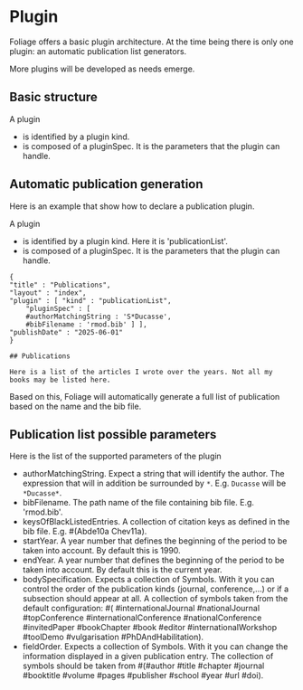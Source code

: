 # Plugin 

Foliage offers a basic plugin architecture.
At the time being there is only one plugin: an automatic publication list generators. 

More plugins will be developed as needs emerge.

## Basic structure

A plugin 
- is identified by a plugin kind.
- is composed of a pluginSpec. It is the parameters that the plugin can handle. 


## Automatic publication generation
Here is an example that show how to declare a publication plugin.
 
A plugin 
- is identified by a plugin kind. Here it is 'publicationList'.
- is composed of a pluginSpec. It is the parameters that the plugin can handle. 

```
{
"title" : "Publications",
"layout" : "index",
"plugin" : [ "kind" : "publicationList",
	"pluginSpec" : [ 
	#authorMatchingString : 'S*Ducasse',
	#bibFilename : 'rmod.bib' ] ],
"publishDate" : "2025-06-01"
}

## Publications

Here is a list of the articles I wrote over the years. Not all my books may be listed here. 

```

Based on this, Foliage will automatically generate a full list of publication based on the name and the bib file. 


## Publication list possible parameters

Here is the list of the supported parameters of the plugin

- authorMatchingString. Expect a string that will identify the author. The expression that will in addition be surrounded by `*`. E.g. `Ducasse` will be `*Ducasse*`.
- bibFilename. The path name of the file containing bib file. E.g. 'rmod.bib'.
- keysOfBlackListedEntries. A collection of citation keys as defined in the bib file. E.g. #(Abde10a Chev11a).
- startYear. A year number that defines the beginning of the period to be taken into account. By default this is 1990.
- endYear. A year number that defines the beginning of the period to be taken into account. By default this is the current year.
- bodySpecification. Expects a collection of Symbols. With it you can control the order of the publication kinds (journal, conference,...) or if a subsection should appear at all. A collection of symbols taken from the default configuration:	 #( #internationalJournal #nationalJournal #topConference #internationalConference #nationalConference #invitedPaper #bookChapter #book #editor #internationalWorkshop #toolDemo #vulgarisation #PhDAndHabilitation). 
- fieldOrder. Expects a collection of Symbols. With it you can change the information displayed in a given publication entry. The collection of symbols should be taken from #(#author #title #chapter #journal #booktitle #volume #pages #publisher #school #year #url #doi).










